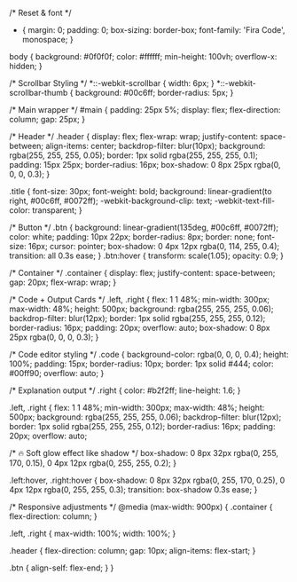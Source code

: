 /* Reset & font */
* {
  margin: 0;
  padding: 0;
  box-sizing: border-box;
  font-family: 'Fira Code', monospace;
}

body {
  background: #0f0f0f;
  color: #ffffff;
  min-height: 100vh;
  overflow-x: hidden;
}

/* Scrollbar Styling */
*::-webkit-scrollbar {
  width: 6px;
}
*::-webkit-scrollbar-thumb {
  background: #00c6ff;
  border-radius: 5px;
}

/* Main wrapper */
#main {
  padding: 25px 5%;
  display: flex;
  flex-direction: column;
  gap: 25px;
}

/* Header */
.header {
  display: flex;
  flex-wrap: wrap;
  justify-content: space-between;
  align-items: center;
  backdrop-filter: blur(10px);
  background: rgba(255, 255, 255, 0.05);
  border: 1px solid rgba(255, 255, 255, 0.1);
  padding: 15px 25px;
  border-radius: 16px;
  box-shadow: 0 8px 25px rgba(0, 0, 0, 0.3);
}

.title {
  font-size: 30px;
  font-weight: bold;
  background: linear-gradient(to right, #00c6ff, #0072ff);
  -webkit-background-clip: text;
  -webkit-text-fill-color: transparent;
}

/* Button */
.btn {
  background: linear-gradient(135deg, #00c6ff, #0072ff);
  color: white;
  padding: 10px 22px;
  border-radius: 8px;
  border: none;
  font-size: 16px;
  cursor: pointer;
  box-shadow: 0 4px 12px rgba(0, 114, 255, 0.4);
  transition: all 0.3s ease;
}
.btn:hover {
  transform: scale(1.05);
  opacity: 0.9;
}

/* Container */
.container {
  display: flex;
  justify-content: space-between;
  gap: 20px;
  flex-wrap: wrap;
}

/* Code + Output Cards */
.left, .right {
  flex: 1 1 48%;
  min-width: 300px;
  max-width: 48%;
  height: 500px;
  background: rgba(255, 255, 255, 0.06);
  backdrop-filter: blur(12px);
  border: 1px solid rgba(255, 255, 255, 0.12);
  border-radius: 16px;
  padding: 20px;
  overflow: auto;
  box-shadow: 0 8px 25px rgba(0, 0, 0, 0.3);
}

/* Code editor styling */
.code {
  background-color: rgba(0, 0, 0, 0.4);
  height: 100%;
  padding: 15px;
  border-radius: 10px;
  border: 1px solid #444;
  color: #00ff90;
  overflow: auto;
}

/* Explanation output */
.right {
  color: #b2f2ff;
  line-height: 1.6;
}

.left, .right {
  flex: 1 1 48%;
  min-width: 300px;
  max-width: 48%;
  height: 500px;
  background: rgba(255, 255, 255, 0.06);
  backdrop-filter: blur(12px);
  border: 1px solid rgba(255, 255, 255, 0.12);
  border-radius: 16px;
  padding: 20px;
  overflow: auto;

  /* 🔥 Soft glow effect like shadow */
  box-shadow: 0 8px 32px rgba(0, 255, 170, 0.15), 
              0 4px 12px rgba(0, 255, 255, 0.2);
}


.left:hover, .right:hover {
  box-shadow: 0 8px 32px rgba(0, 255, 170, 0.25), 
              0 4px 12px rgba(0, 255, 255, 0.3);
  transition: box-shadow 0.3s ease;
}


/* Responsive adjustments */
@media (max-width: 900px) {
  .container {
    flex-direction: column;
  }

  .left,
  .right {
    max-width: 100%;
    width: 100%;
  }

  .header {
    flex-direction: column;
    gap: 10px;
    align-items: flex-start;
  }

  .btn {
    align-self: flex-end;
  }
}
